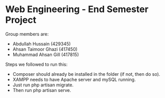 # Web Engineering - End Semester Project

Group members are:
- Abdullah Hussain (429345)
- Ahsan Taimoor Ghazi (417450)
- Muhammad Ahsan Gill (417815)

Steps we followed to run this:
- Composer should already be installed in the folder (if not, then do so).
- XAMPP needs to have Apache server and mySQL running.
- Just run php artisan migrate.
- Then run php artisan serve.
